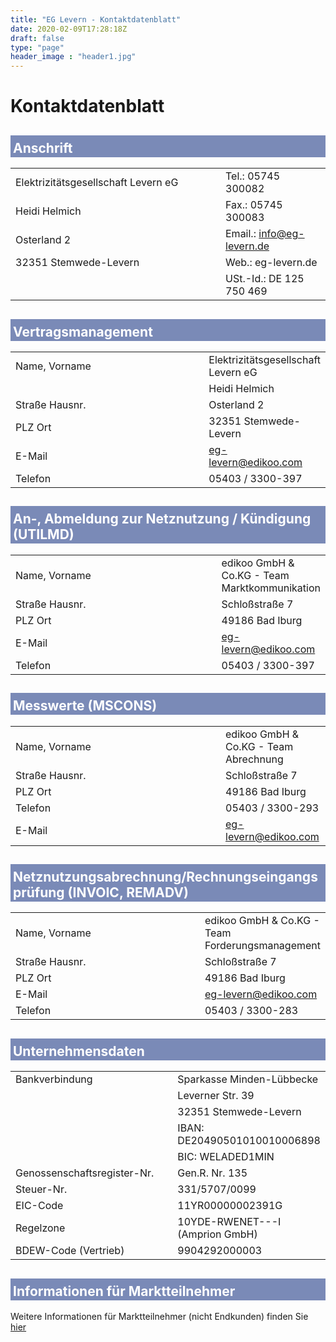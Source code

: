 ```yaml
---
title: "EG Levern - Kontaktdatenblatt"
date: 2020-02-09T17:28:18Z
draft: false
type: "page"
header_image : "header1.jpg"
---
```


<style>
table {
width:100%;
}

td:first-child {
	width: 20em;
}

h2 {
	padding: 8px 4px 2px 4px;
	background: #7A8AB7;
	color: white;
}
</style>


# Kontaktdatenblatt

## Anschrift

|                                     |                           |
|-------------------------------------|---------------------------|
| Elektrizitätsgesellschaft Levern eG | Tel.: 05745 300082        |
| Heidi Helmich                       | Fax.: 05745 300083        |
| Osterland 2                         | Email.: info@eg-levern.de |
| 32351 Stemwede-Levern               | Web.:   eg-levern.de      |
|                                     | USt.-Id.: DE 125 750 469  |

## Vertragsmanagement

|                |                                     |
|----------------|-------------------------------------|
| Name, Vorname  | Elektrizitätsgesellschaft Levern eG |
|                | Heidi Helmich                       |
| Straße Hausnr. | Osterland 2                         |
| PLZ Ort        | 32351 Stemwede-Levern               |
| E-Mail         | eg-levern@edikoo.com                |
| Telefon        | 05403 / 3300-397                    |

## An-, Abmeldung zur Netznutzung / Kündigung (UTILMD)

|                |                                               |
|----------------|-----------------------------------------------|
| Name, Vorname  | edikoo GmbH & Co.KG - Team Marktkommunikation |
| Straße Hausnr. | Schloßstraße 7                                |
| PLZ Ort        | 49186 Bad Iburg                               |
| E-Mail         | eg-levern@edikoo.com                          |
| Telefon        | 05403 / 3300-397                              |

## Messwerte (MSCONS)

|                |                                       |
|----------------|---------------------------------------|
| Name, Vorname  | edikoo GmbH & Co.KG - Team Abrechnung |
| Straße Hausnr. | Schloßstraße 7                        |
| PLZ Ort        | 49186 Bad Iburg                       |
| Telefon        | 05403 / 3300-293                      |
| E-Mail         | eg-levern@edikoo.com                  |

## Netznutzungsabrechnung/Rechnungseingangsprüfung (INVOIC, REMADV)

|                |                                                 |
|----------------|-------------------------------------------------|
| Name, Vorname  | edikoo GmbH & Co.KG - Team Forderungsmanagement |
| Straße Hausnr. | Schloßstraße 7                                  |
| PLZ Ort        | 49186 Bad Iburg                                 |
| E-Mail         | eg-levern@edikoo.com                            |
| Telefon        | 05403 / 3300-283                                |

## Unternehmensdaten

|                             |                                 |
|-----------------------------|---------------------------------|
| Bankverbindung              | Sparkasse Minden-Lübbecke       |
|                             | Leverner Str. 39                |
|                             | 32351 Stemwede-Levern           |
|                             | IBAN: DE20490501010010006898    |
|                             | BIC: WELADED1MIN                |
| Genossenschaftsregister-Nr. | Gen.R. Nr. 135                  |
| Steuer-Nr.                  | 331/5707/0099                   |
| EIC-Code                    | 11YR00000002391G                |
| Regelzone                   | 10YDE-RWENET---I (Amprion GmbH) |
| BDEW-Code (Vertrieb)        | 9904292000003                   |

## Informationen für Marktteilnehmer

Weitere Informationen für Marktteilnehmer (nicht Endkunden) finden Sie [hier](/marktdaten/)

